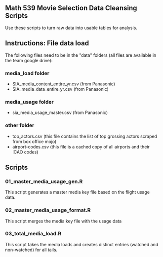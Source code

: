## Math 539 Movie Selection Data Cleansing Scripts

Use these scripts to turn raw data into usable tables for analysis.

## Instructions: File data load

The following files need to be in the "data" folders (all files are available in the team google drive):

### media_load folder

- SIA_media_content_entire_yr.csv (from Panasonic)
- SIA_media_data_entire_yr.csv (from Panasonic)

### media_usage folder

- sia_media_usage_master.csv (from Panasonic)

### other folder

- top_actors.csv (this file contains the list of top grossing actors scraped from box office mojo)
- airport-codes.csv (this file is a cached copy of all airports and their ICAO codes)

## Scripts

### 01_master_media_usage_gen.R

This script generates a master media key file based on the flight usage data.

### 02_master_media_usage_format.R

This script merges the media key file with the usage data

### 03_total_media_load.R

This script takes the media loads and creates distinct entries (watched and non-watched) for all tails.
